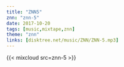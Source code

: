 ```yaml
---
title: "ZNN5"
znn: "znn-5"
date: 2017-10-20
tags: [music,mixtape,znn]
theme: "znn"
links: [disktree.net/music/ZNN/ZNN-5.mp3]
---
```

{{< mixcloud src=znn-5 >}}
